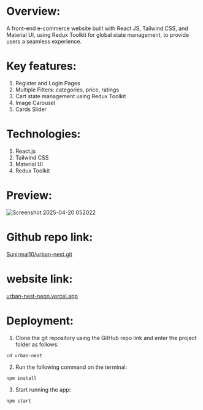 # Overview:

A front-end e-commerce website built with React JS, Tailwind CSS, and Material UI, using Redux Toolkit for global state management, to provide users a seamless experience.

# Key features:

1. Register and Login Pages
2. Multiple Filters: categories, price, ratings
3. Cart state management using Redux Toolkit
4. Image Carousel
5. Cards Slider

# Technologies:

1. React.js
2. Tailwind CSS
3. Material UI
4. Redux Toolkit

# Preview:

![Screenshot 2025-04-20 052022](https://github.com/user-attachments/assets/523fc7bd-fa1d-42f1-b828-fdfa4e9937dd)

# Github repo link:

[Sunirmal10/urban-nest.git](https://github.com/Sunirmal10/urban-nest.git)

# website link:

[urban-nest-neon.vercel.app](https://urban-nest-neon.vercel.app/)

# Deployment:

1. Clone the git repository using the GitHub repo link and enter the project folder as follows:

 ```
cd urban-nest
```
2. Run the following command on the terminal:
```
npm install
```
3. Start running the app:
```
npm start
```
